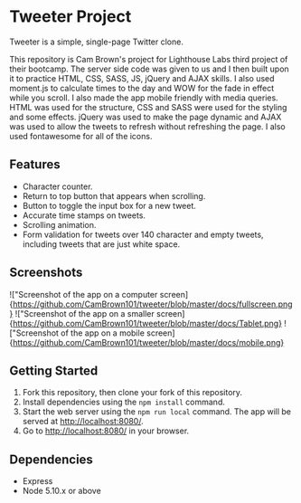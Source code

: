 # Tweeter Project

Tweeter is a simple, single-page Twitter clone.

This repository is Cam Brown's project for Lighthouse Labs third project of their bootcamp. The server side code was given to us and I then built upon it to practice HTML, CSS, SASS, JS, jQuery and AJAX skills. I also used moment.js to calculate times to the day and WOW for the fade in effect while you scroll. I also made the app mobile friendly with media queries. HTML was used for the structure, CSS and SASS were used for the styling and some effects. jQuery was used to make the page dynamic and AJAX was used to allow the tweets to refresh without refreshing the page. I also used fontawesome for all of the icons.

## Features

- Character counter.
- Return to top button that appears when scrolling.
- Button to toggle the input box for a new tweet.
- Accurate time stamps on tweets.
- Scrolling animation.
- Form validation for tweets over 140 character and empty tweets, including tweets that are just white space.

## Screenshots

!["Screenshot of the app on a computer screen]{https://github.com/CamBrown101/tweeter/blob/master/docs/fullscreen.png}
!["Screenshot of the app on a smaller screen]{https://github.com/CamBrown101/tweeter/blob/master/docs/Tablet.png}
!["Screenshot of the app on a mobile screen]{https://github.com/CamBrown101/tweeter/blob/master/docs/mobile.png}

## Getting Started

1. Fork this repository, then clone your fork of this repository.
2. Install dependencies using the `npm install` command.
3. Start the web server using the `npm run local` command. The app will be served at <http://localhost:8080/>.
4. Go to <http://localhost:8080/> in your browser.

## Dependencies

- Express
- Node 5.10.x or above
